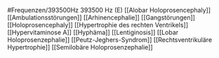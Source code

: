 #Frequenzen/393500Hz
393500 Hz (E)
[[Alobar Holoprosencephaly]]
[[Ambulationsstörungen]]
[[Arhinencephalie]]
[[Gangstörungen]]
[[Holoprosencephaly]]
[[Hypertrophie des rechten Ventrikels]]
[[Hypervitaminose A]]
[[Hyphäma]]
[[Lentiginosis]]
[[Lobar Holoprosenzephalie]]
[[Peutz-Jeghers-Syndrom]]
[[Rechtsventrikuläre Hypertrophie]]
[[Semilobäre Holoprosenzephalie]]